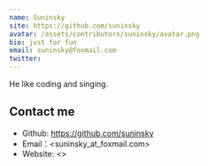 ```yaml
---
name: Suninsky
site: https://github.com/suninsky
avatar: /assets/contributors/suninsky/avatar.png
bio: just for fun
email: suninsky@foxmail.com
twitter: 
---
```


He like coding and singing.

## Contact me

- Github: <https://github.com/suninsky>
- Email：<suninsky_at_foxmail.com>
- Website: <>
